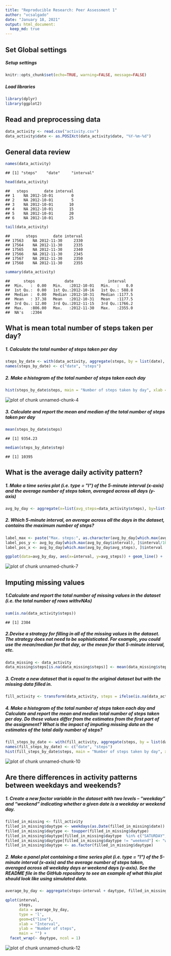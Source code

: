 ```yaml
---
title: "Reproducible Research: Peer Assessment 1"
author: "vcsalgado"
date: "January 18, 2021"
output: html_document:
  keep_md: true
---
```


## Set Global settings
##### Setup settings

```r
knitr::opts_chunk$set(echo=TRUE, warning=FALSE, message=FALSE)
```

##### Load libraries

```r
library(dplyr)
library(ggplot2)
```

## Read and preprocessing data

```r
data_activity <- read.csv("activity.csv")
data_activity$date <- as.POSIXct(data_activity$date, "%Y-%m-%d")
```

## General data review

```r
names(data_activity)
```

```
## [1] "steps"    "date"     "interval"
```

```r
head(data_activity)
```

```
##   steps       date interval
## 1    NA 2012-10-01        0
## 2    NA 2012-10-01        5
## 3    NA 2012-10-01       10
## 4    NA 2012-10-01       15
## 5    NA 2012-10-01       20
## 6    NA 2012-10-01       25
```

```r
tail(data_activity)
```

```
##       steps       date interval
## 17563    NA 2012-11-30     2330
## 17564    NA 2012-11-30     2335
## 17565    NA 2012-11-30     2340
## 17566    NA 2012-11-30     2345
## 17567    NA 2012-11-30     2350
## 17568    NA 2012-11-30     2355
```

```r
summary(data_activity)
```

```
##      steps             date               interval     
##  Min.   :  0.00   Min.   :2012-10-01   Min.   :   0.0  
##  1st Qu.:  0.00   1st Qu.:2012-10-16   1st Qu.: 588.8  
##  Median :  0.00   Median :2012-10-31   Median :1177.5  
##  Mean   : 37.38   Mean   :2012-10-31   Mean   :1177.5  
##  3rd Qu.: 12.00   3rd Qu.:2012-11-15   3rd Qu.:1766.2  
##  Max.   :806.00   Max.   :2012-11-30   Max.   :2355.0  
##  NA's   :2304
```

## What is mean total number of steps taken per day?
##### 1. Calculate the total number of steps taken per day

```r
steps_by_date <- with(data_activity, aggregate(steps, by = list(date), sum, na.rm = TRUE))
names(steps_by_date) <- c("date", "steps")
```

##### 2. Make a histogram of the total number of steps taken each day

```r
hist(steps_by_date$steps, main = "Number of steps taken by day", xlab = "Steps per day", ylab="Frequency", ylim = c(0,20), breaks = seq(0,25000, by=1000))
```

![plot of chunk unnamed-chunk-4](figure/unnamed-chunk-4-1.png)

##### 3. Calculate and report the mean and median of the total number of steps taken per day

```r
mean(steps_by_date$steps)
```

```
## [1] 9354.23
```

```r
median(steps_by_date$step)
```

```
## [1] 10395
```

## What is the average daily activity pattern?
##### 1. Make a time series plot (i.e. type = "l") of the 5-minute interval (x-axis) and the average number of steps taken, averaged across all days (y-axis)

```r
avg_by_day <- aggregate(x=list(avg_steps=data_activity$steps), by=list(interval=data_activity$interval), FUN=mean, na.rm=TRUE)
```

##### 2. Which 5-minute interval, on average across all the days in the dataset, contains the maximum number of steps?

```r
label_max <- paste("Max. steps:", as.character(avg_by_day[which.max(avg_by_day$interval), ]$interval), "at", as.character(avg_by_day[which.max(avg_by_day$avg_steps), ]$interval), "Interval", sep = " ")
label_pos_y <- avg_by_day[which.max(avg_by_day$interval), ]$interval/10
label_pos_x <- avg_by_day[which.max(avg_by_day$avg_steps), ]$interval

ggplot(data=avg_by_day, aes(x=interval, y=avg_steps)) + geom_line() +  xlab("5-minute interval") + ylab("Average number of steps") + ggtitle("Average number of steps by interval") + annotate("text", x= label_pos_x + 20, y= label_pos_y - 25, hjust = 0,  label = label_max)
```

![plot of chunk unnamed-chunk-7](figure/unnamed-chunk-7-1.png)

## Imputing missing values
##### 1.Calculate and report the total number of missing values in the dataset (i.e. the total number of rows withvNAs)

```r
sum(is.na(data_activity$steps))
```

```
## [1] 2304
```

##### 2.Devise a strategy for filling in all of the missing values in the dataset. The strategy does not need to be sophisticated. For example, you could use the mean/median for that day, or the mean for that 5-minute interval, etc.

```r
data_missing <- data_activity
data_missing$steps[is.na(data_missing$steps)] <- mean(data_missing$steps, na.rm=TRUE)
```

##### 3. Create a new dataset that is equal to the original dataset but with the missing data filled in.

```r
fill_activity <- transform(data_activity, steps = ifelse(is.na(data_activity$steps), yes = data_missing$steps, no = data_activity$steps))
```

##### 4. Make a histogram of the total number of steps taken each day and Calculate and report the mean and median total number of steps taken per day. Do these values differ from the estimates from the first part of the assignment? What is the impact of imputing missing data on the estimates of the total daily number of steps?

```r
fill_steps_by_date <- with(fill_activity, aggregate(steps, by = list(date), sum, na.rm = FALSE))
names(fill_steps_by_date) <- c("date", "steps")
hist(fill_steps_by_date$steps, main = "Number of steps taken by day", xlab = "Steps per day", ylab="Frequency", ylim = c(0,20), breaks = seq(0,25000, by=1000))
```

![plot of chunk unnamed-chunk-10](figure/unnamed-chunk-10-1.png)


## Are there differences in activity patterns between weekdays and weekends?
##### 1. Create a new factor variable in the dataset with two levels – “weekday” and “weekend” indicating whether a given date is a weekday or weekend day.

```r
filled_in_missing <- fill_activity
filled_in_missing$daytype <- weekdays(as.Date(filled_in_missing$date))
filled_in_missing$daytype <- toupper(filled_in_missing$daytype)
filled_in_missing$daytype[filled_in_missing$daytype  %in% c("SATURDAY","SUNDAY","SÁBADO","DOMINGO") ] <- "weekend"
filled_in_missing$daytype[filled_in_missing$daytype != "weekend"] <- "weekday"
filled_in_missing$daytype <- as.factor(filled_in_missing$daytype)
```

##### 2. Make a panel plot containing a time series plot (i.e. type = "l") of the 5-minute interval (x-axis) and the average number of steps taken, averaged across all weekday days or weekend days (y-axis). See the README file in the GitHub repository to see an example of what this plot should look like using simulated data.

```r
average_by_day <- aggregate(steps~interval + daytype, filled_in_missing, mean, na.rm = TRUE)

qplot(interval, 
      steps, 
      data = average_by_day, 
      type = 'l', 
      geom=c("line"),
      xlab = "Interval", 
      ylab = "Number of steps", 
      main = "") +
  facet_wrap(~ daytype, ncol = 1)
```

![plot of chunk unnamed-chunk-12](figure/unnamed-chunk-12-1.png)


